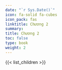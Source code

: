 ```yaml
---
date: "`r Sys.Date()`"
icon: fa-solid fa-cubes
icon_pack: fas
linktitle: Chương 2
summary: 
title: Chương 2
toc: false
type: book
weight: 2
---
```


{{< list_children >}}
